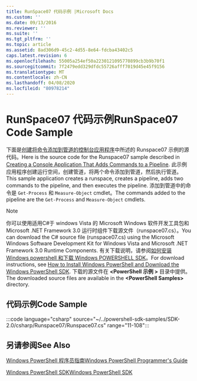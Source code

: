 ```yaml
---
title: RunSpace07 代码示例 |Microsoft Docs
ms.custom: ''
ms.date: 09/13/2016
ms.reviewer: ''
ms.suite: ''
ms.tgt_pltfrm: ''
ms.topic: article
ms.assetid: 8ad306d9-45c2-4d55-8e64-fdcba43402c5
caps.latest.revision: 6
ms.openlocfilehash: 55005a254ef50a2230121095770899cb3b9b70f1
ms.sourcegitcommit: 7f2479edd329dfdc55726afff7019d45e45f9156
ms.translationtype: MT
ms.contentlocale: zh-CN
ms.lasthandoff: 04/08/2020
ms.locfileid: "80978214"
---
```

# <a name="runspace07-code-sample"></a><span data-ttu-id="930f7-102">RunSpace07 代码示例</span><span class="sxs-lookup"><span data-stu-id="930f7-102">RunSpace07 Code Sample</span></span>

<span data-ttu-id="930f7-103">下面是[创建将命令添加到管道的控制台应用程序](https://msdn.microsoft.com/01eb7808-e97b-4905-80be-9e2fa38c262e)中所述的 Runspace07 示例的源代码。</span><span class="sxs-lookup"><span data-stu-id="930f7-103">Here is the source code for the Runspace07 sample described in [Creating a Console Application That Adds Commands to a Pipeline](https://msdn.microsoft.com/01eb7808-e97b-4905-80be-9e2fa38c262e).</span></span>
<span data-ttu-id="930f7-104">此示例应用程序创建运行空间，创建管道，将两个命令添加到管道，然后执行管道。</span><span class="sxs-lookup"><span data-stu-id="930f7-104">This sample application creates a runspace, creates a pipeline, adds two commands to the pipeline, and then executes the pipeline.</span></span> <span data-ttu-id="930f7-105">添加到管道中的命令是 `Get-Process` 和 `Measure-Object` cmdlet。</span><span class="sxs-lookup"><span data-stu-id="930f7-105">The commands added to the pipeline are the `Get-Process` and `Measure-Object` cmdlets.</span></span>

> [!NOTE]
> <span data-ttu-id="930f7-106">你可以使用适用C#于 windows Vista 的 Microsoft Windows 软件开发工具包和 Microsoft .NET Framework 3.0 运行时组件下载源文件（runspace07.cs）。</span><span class="sxs-lookup"><span data-stu-id="930f7-106">You can download the C# source file (runspace07.cs) using the Microsoft Windows Software Development Kit for Windows Vista and Microsoft .NET Framework 3.0 Runtime Components.</span></span> <span data-ttu-id="930f7-107">有关下载说明，请参阅[如何安装 Windows powershell 和下载 Windows POWERSHELL SDK](/powershell/scripting/developer/installing-the-windows-powershell-sdk)。</span><span class="sxs-lookup"><span data-stu-id="930f7-107">For download instructions, see [How to Install Windows PowerShell and Download the Windows PowerShell SDK](/powershell/scripting/developer/installing-the-windows-powershell-sdk).</span></span>
> <span data-ttu-id="930f7-108">下载的源文件在 **\<PowerShell 示例 >** 目录中提供。</span><span class="sxs-lookup"><span data-stu-id="930f7-108">The downloaded source files are available in the **\<PowerShell Samples>** directory.</span></span>

## <a name="code-sample"></a><span data-ttu-id="930f7-109">代码示例</span><span class="sxs-lookup"><span data-stu-id="930f7-109">Code Sample</span></span>

:::code language="csharp" source="~/../powershell-sdk-samples/SDK-2.0/csharp/Runspace07/Runspace07.cs" range="11-108":::

## <a name="see-also"></a><span data-ttu-id="930f7-110">另请参阅</span><span class="sxs-lookup"><span data-stu-id="930f7-110">See Also</span></span>

[<span data-ttu-id="930f7-111">Windows PowerShell 程序员指南</span><span class="sxs-lookup"><span data-stu-id="930f7-111">Windows PowerShell Programmer's Guide</span></span>](./windows-powershell-programmer-s-guide.md)

[<span data-ttu-id="930f7-112">Windows PowerShell SDK</span><span class="sxs-lookup"><span data-stu-id="930f7-112">Windows PowerShell SDK</span></span>](../windows-powershell-reference.md)
